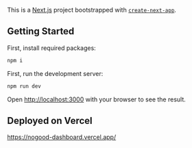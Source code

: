 This is a [Next.js](https://nextjs.org) project bootstrapped with [`create-next-app`](https://nextjs.org/docs/app/api-reference/cli/create-next-app).

## Getting Started
First, install required packages:

```bash
npm i

```
First, run the development server:

```bash
npm run dev

```

Open [http://localhost:3000](http://localhost:3000) with your browser to see the result.

## Deployed on Vercel

https://nogood-dashboard.vercel.app/
